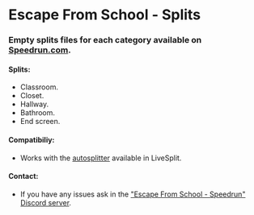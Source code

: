 # Escape From School - Splits
### **Empty splits files for each category available on  [Speedrun.com](https://www.speedrun.com/escape_from_school).**

#### Splits:
- Classroom.
- Closet.
- Hallway.
- Bathroom.
- End screen.

#### Compatibiliy:
- Works with the [autosplitter](https://github.com/Zeuba-Speedruns/AutoSplitters/tree/main/Escape%20From%20School) available in LiveSplit.

#### Contact:
- If you have any issues ask in the ["Escape From School - Speedrun" Discord server](https://discord.gg/PMTxSJWYTs).
